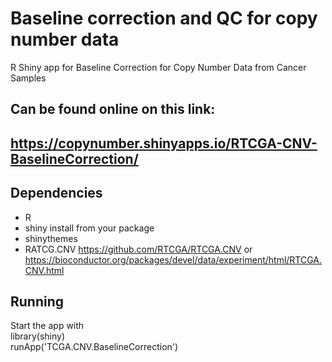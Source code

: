 # Baseline correction and QC for copy number data
R Shiny app for Baseline Correction for Copy Number Data from Cancer Samples

## Can be found online on this link: 
## https://copynumber.shinyapps.io/RTCGA-CNV-BaselineCorrection/

## Dependencies
* R 
* shiny install from your package
* shinythemes
* RATCG.CNV https://github.com/RTCGA/RTCGA.CNV or https://bioconductor.org/packages/devel/data/experiment/html/RTCGA.CNV.html

## Running
Start the app with  
library(shiny)  
runApp('TCGA.CNV.BaselineCorrection')


